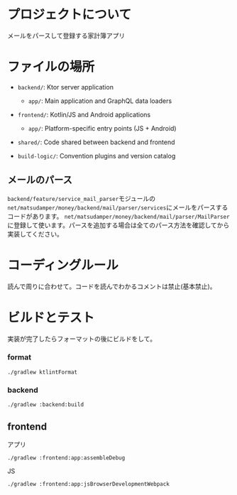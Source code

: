 # プロジェクトについて

メールをパースして登録する家計簿アプリ

# ファイルの場所

- `backend/`: Ktor server application
    - `app/`: Main application and GraphQL data loaders

- `frontend/`: Kotlin/JS and Android applications
    - `app/`: Platform-specific entry points (JS + Android)
- `shared/`: Code shared between backend and frontend
- `build-logic/`: Convention plugins and version catalog

## メールのパース

`backend/feature/service_mail_parser`モジュールの`net/matsudamper/money/backend/mail/parser/services`にメールをパースするコードがあります。
`net/matsudamper/money/backend/mail/parser/MailParser`に登録して使います。パースを追加する場合は全てのパース方法を確認してから実装してください。

# コーディングルール

読んで周りに合わせて。コードを読んでわかるコメントは禁止(基本禁止)。

# ビルドとテスト

実装が完了したらフォーマットの後にビルドをして。

### format

```shell
./gradlew ktlintFormat
```

### backend

```shell
./gradlew :backend:build
```

## frontend

アプリ

```shell
./gradlew :frontend:app:assembleDebug
```

JS

```shell
./gradlew :frontend:app:jsBrowserDevelopmentWebpack
```
